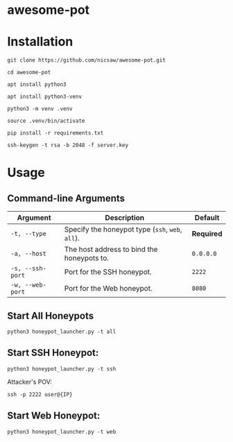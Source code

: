 # awesome-pot

# Installation

```
git clone https://github.com/nicsaw/awesome-pot.git

cd awesome-pot

apt install python3

apt install python3-venv

python3 -m venv .venv

source .venv/bin/activate

pip install -r requirements.txt

ssh-keygen -t rsa -b 2048 -f server.key
```

# Usage

## Command-line Arguments

| Argument         | Description                                      | Default      |
| ---------------- | ------------------------------------------------ | ------------ |
| `-t, --type`     | Specify the honeypot type (`ssh`, `web`, `all`). | **Required** |
| `-a, --host`     | The host address to bind the honeypots to.       | `0.0.0.0`    |
| `-s, --ssh-port` | Port for the SSH honeypot.                       | `2222`       |
| `-w, --web-port` | Port for the Web honeypot.                       | `8080`       |

## Start All Honeypots

```
python3 honeypot_launcher.py -t all
```

## Start SSH Honeypot:

```
python3 honeypot_launcher.py -t ssh
```

Attacker's POV:

```
ssh -p 2222 user@{IP}
```

## Start Web Honeypot:

```
python3 honeypot_launcher.py -t web
```
